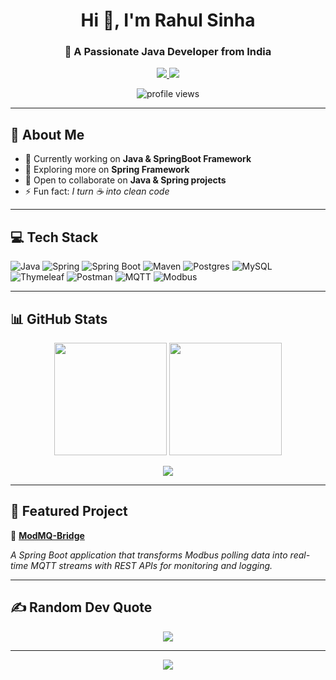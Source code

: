 <h1 align="center">Hi 👋, I'm Rahul Sinha</h1>
<h3 align="center">🚀 A Passionate Java Developer from India</h3>

<p align="center">
  <a href="https://www.linkedin.com/in/your-profile](https://www.linkedin.com/in/rahul-kumar-sinha-30747821b/" target="_blank">
    <img src="https://img.shields.io/badge/LinkedIn-0A66C2?style=for-the-badge&logo=linkedin&logoColor=white"/>
  </a>
  <a href="mailto:rahulsinha8405@gmail.com">
    <img src="https://img.shields.io/badge/Gmail-D14836?style=for-the-badge&logo=gmail&logoColor=white"/>
  </a>
</p>

<p align="center">
  <img src="https://komarev.com/ghpvc/?username=sinha8651&label=Profile%20Views&color=blue&style=for-the-badge" alt="profile views" />
</p>

---

## 💫 About Me
- 🔭 Currently working on **Java & SpringBoot Framework**  
- 🌱 Exploring more on **Spring Framework**  
- 👯 Open to collaborate on **Java & Spring projects**  
- ⚡ Fun fact: *I turn ☕ into clean code*  

---

## 💻 Tech Stack
![Java](https://img.shields.io/badge/java-%23ED8B00.svg?style=for-the-badge&logo=java&logoColor=white) ![Spring](https://img.shields.io/badge/spring-%236DB33F.svg?style=for-the-badge&logo=spring&logoColor=white) ![Spring Boot](https://img.shields.io/badge/Spring%20Boot-6DB33F?style=for-the-badge&logo=springboot&logoColor=white) ![Maven](https://img.shields.io/badge/Maven-C71A36?style=for-the-badge&logo=apachemaven&logoColor=white) ![Postgres](https://img.shields.io/badge/postgres-%23316192.svg?style=for-the-badge&logo=postgresql&logoColor=white) ![MySQL](https://img.shields.io/badge/MySQL-4479A1?style=for-the-badge&logo=mysql&logoColor=white) ![Thymeleaf](https://img.shields.io/badge/Thymeleaf-%23005C0F.svg?style=for-the-badge&logo=Thymeleaf&logoColor=white) ![Postman](https://img.shields.io/badge/Postman-FF6C37?style=for-the-badge&logo=postman&logoColor=white) ![MQTT](https://img.shields.io/badge/MQTT-660066?style=for-the-badge&logo=eclipsemosquitto&logoColor=white) ![Modbus](https://img.shields.io/badge/Modbus-002D72?style=for-the-badge&logoColor=white)  

---

## 📊 GitHub Stats
<p align="center">
  <img src="https://github-readme-stats.vercel.app/api?username=sinha8651&theme=dark&hide_border=false&include_all_commits=false&count_private=false" height="180em"/>
  <img src="https://github-readme-streak-stats.herokuapp.com/?user=sinha8651&theme=dark&hide_border=false" height="180em"/>
</p>

<p align="center">
  <img src="https://github-readme-stats.vercel.app/api/top-langs/?username=sinha8651&layout=compact&theme=radical""/>
</p>

---

## 🚀 Featured Project
🔹 [**ModMQ-Bridge**](https://github.com/sinha8651/ModMQ-Bridge)  

*A Spring Boot application that transforms Modbus polling data into real-time MQTT streams with REST APIs for monitoring and logging.*

---

## ✍️ Random Dev Quote
<p align="center">
  <img src="https://quotes-github-readme.vercel.app/api?type=horizontal&theme=radical"/>
</p>

---

<p align="center">
  <img src="https://visitcount.itsvg.in/api?id=sinha8651&icon=0&color=0" />
</p>
